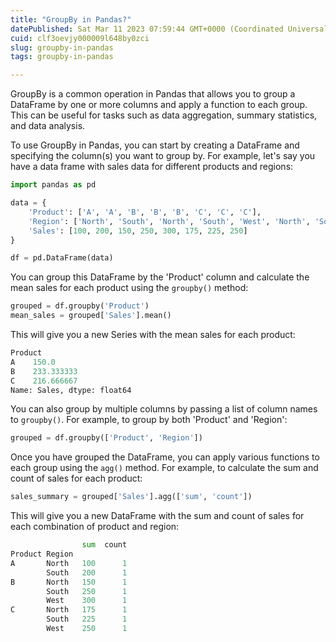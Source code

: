 ```yaml
---
title: "GroupBy in Pandas?"
datePublished: Sat Mar 11 2023 07:59:44 GMT+0000 (Coordinated Universal Time)
cuid: clf3oevjy000009l648by0zci
slug: groupby-in-pandas
tags: groupby-in-pandas

---
```


GroupBy is a common operation in Pandas that allows you to group a DataFrame by one or more columns and apply a function to each group. This can be useful for tasks such as data aggregation, summary statistics, and data analysis.

To use GroupBy in Pandas, you can start by creating a DataFrame and specifying the column(s) you want to group by. For example, let's say you have a data frame with sales data for different products and regions:

```python
import pandas as pd

data = {
    'Product': ['A', 'A', 'B', 'B', 'B', 'C', 'C', 'C'],
    'Region': ['North', 'South', 'North', 'South', 'West', 'North', 'South', 'West'],
    'Sales': [100, 200, 150, 250, 300, 175, 225, 250]
}

df = pd.DataFrame(data)
```

You can group this DataFrame by the 'Product' column and calculate the mean sales for each product using the `groupby()` method:

```python
grouped = df.groupby('Product')
mean_sales = grouped['Sales'].mean()
```

This will give you a new Series with the mean sales for each product:

```python
Product
A    150.0
B    233.333333
C    216.666667
Name: Sales, dtype: float64
```

You can also group by multiple columns by passing a list of column names to `groupby()`. For example, to group by both 'Product' and 'Region':

```python
grouped = df.groupby(['Product', 'Region'])
```

Once you have grouped the DataFrame, you can apply various functions to each group using the `agg()` method. For example, to calculate the sum and count of sales for each product:

```python
sales_summary = grouped['Sales'].agg(['sum', 'count'])
```

This will give you a new DataFrame with the sum and count of sales for each combination of product and region:

```python
                sum  count
Product Region            
A       North   100      1
        South   200      1
B       North   150      1
        South   250      1
        West    300      1
C       North   175      1
        South   225      1
        West    250      1
```